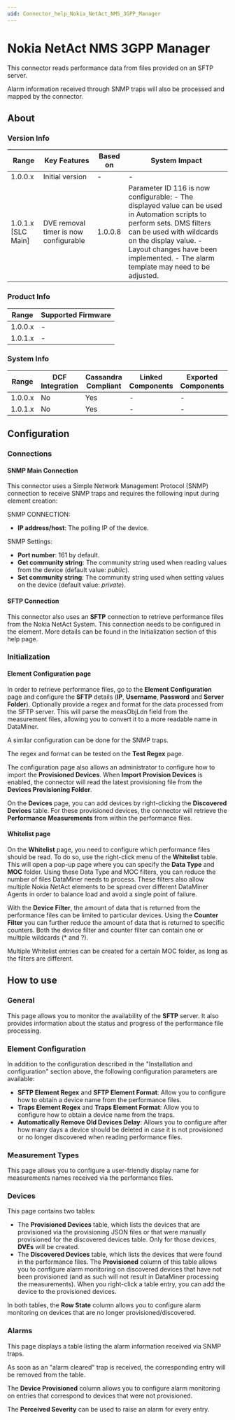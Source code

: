 ```yaml
---
uid: Connector_help_Nokia_NetAct_NMS_3GPP_Manager
---
```


# Nokia NetAct NMS 3GPP Manager

This connector reads performance data from files provided on an SFTP server.

Alarm information received through SNMP traps will also be processed and mapped by the connector.

## About

### Version Info

| **Range**            | **Key Features**                      | **Based on** | **System Impact**                                                                                                                                                                                                                                                 |
|----------------------|---------------------------------------|--------------|-------------------------------------------------------------------------------------------------------------------------------------------------------------------------------------------------------------------------------------------------------------------|
| 1.0.0.x              | Initial version                       | \-           | \-                                                                                                                                                                                                                                                                |
| 1.0.1.x \[SLC Main\] | DVE removal timer is now configurable | 1.0.0.8      | Parameter ID 116 is now configurable: - The displayed value can be used in Automation scripts to perform sets. DMS filters can be used with wildcards on the display value. - Layout changes have been implemented. - The alarm template may need to be adjusted. |

### Product Info

| **Range** | **Supported Firmware** |
|-----------|------------------------|
| 1.0.0.x   | \-                     |
| 1.0.1.x   | \-                     |

### System Info

| **Range** | **DCF Integration** | **Cassandra Compliant** | **Linked Components** | **Exported Components** |
|-----------|---------------------|-------------------------|-----------------------|-------------------------|
| 1.0.0.x   | No                  | Yes                     | \-                    | \-                      |
| 1.0.1.x   | No                  | Yes                     | \-                    | \-                      |

## Configuration

### Connections

#### SNMP Main Connection

This connector uses a Simple Network Management Protocol (SNMP) connection to receive SNMP traps and requires the following input during element creation:

SNMP CONNECTION:

- **IP address/host**: The polling IP of the device.

SNMP Settings:

- **Port number**: 161 by default.
- **Get community string**: The community string used when reading values from the device (default value: *public*).
- **Set community string**: The community string used when setting values on the device (default value: *private*).

#### SFTP Connection

This connector also uses an **SFTP** connection to retrieve performance files from the Nokia NetAct System. This connection needs to be configured in the element.
More details can be found in the Initialization section of this help page.

### Initialization

#### Element Configuration page

In order to retrieve performance files, go to the **Element Configuration** page and configure the **SFTP** details (**IP**, **Username**, **Password** and **Server Folder**).
Optionally provide a regex and format for the data processed from the SFTP server. This will parse the measObjLdn field from the measurement files, allowing you to convert it to a more readable name in DataMiner.

A similar configuration can be done for the SNMP traps.

The regex and format can be tested on the **Test Regex** page.

The configuration page also allows an administrator to configure how to import the **Provisioned Devices**.
When **Import Provision Devices** is enabled, the connector will read the latest provisioning file from the **Devices Provisioning Folder**.

On the **Devices** page, you can add devices by right-clicking the **Discovered Devices** table.
For these provisioned devices, the connector will retrieve the **Performance Measurements** from within the performance files.

#### Whitelist page

On the **Whitelist** page, you need to configure which performance files should be read.
To do so, use the right-click menu of the **Whitelist** table. This will open a pop-up page where you can specify the **Data Type** and **MOC** folder. Using these Data Type and MOC filters, you can reduce the number of files DataMiner needs to process.
These filters also allow multiple Nokia NetAct elements to be spread over different DataMiner Agents in order to balance load and avoid a single point of failure.

With the **Device Filter**, the amount of data that is returned from the performance files can be limited to particular devices. Using the **Counter Filter** you can further reduce the amount of data that is returned to specific counters.
Both the device filter and counter filter can contain one or multiple wildcards (\* and ?).

Multiple Whitelist entries can be created for a certain MOC folder, as long as the filters are different.

## How to use

### General

This page allows you to monitor the availability of the **SFTP** server. It also provides information about the status and progress of the performance file processing.

### Element Configuration

In addition to the configuration described in the "Installation and configuration" section above, the following configuration parameters are available:

- **SFTP Element Regex** and **SFTP Element Format**: Allow you to configure how to obtain a device name from the performance files.
- **Traps Element Regex** and **Traps Element Format**: Allow you to configure how to obtain a device name from the traps.
- **Automatically Remove Old Devices Delay**: Allows you to configure after how many days a device should be deleted in case it is not provisioned or no longer discovered when reading performance files.

### Measurement Types

This page allows you to configure a user-friendly display name for measurements names received via the performance files.

### Devices

This page contains two tables:

- The **Provisioned Devices** table, which lists the devices that are provisioned via the provisioning JSON files or that were manually provisioned for the discovered devices table.
  Only for those devices, **DVEs** will be created.
- The **Discovered Devices** table, which lists the devices that were found in the performance files.
  The **Provisioned** column of this table allows you to configure alarm monitoring on discovered devices that have not been provisioned (and as such will not result in DataMiner processing the measurements).
  When you right-click a table entry, you can add the device to the provisioned devices.

In both tables, the **Row State** column allows you to configure alarm monitoring on devices that are no longer provisioned/discovered.

### Alarms

This page displays a table listing the alarm information received via SNMP traps.

As soon as an "alarm cleared" trap is received, the corresponding entry will be removed from the table.

The **Device Provisioned** column allows you to configure alarm monitoring on entries that correspond to devices that were not provisioned.

The **Perceived Severity** can be used to raise an alarm for every entry.
